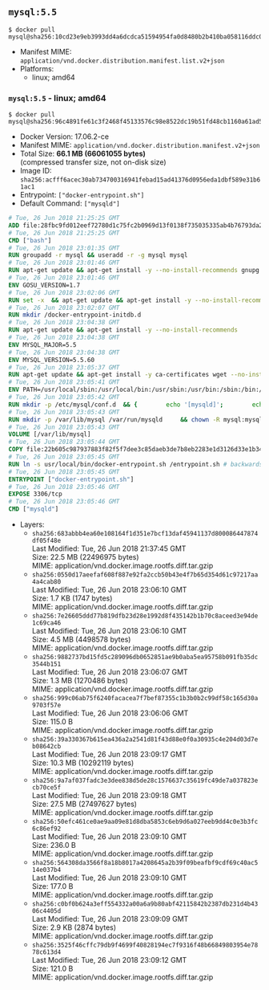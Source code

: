 ## `mysql:5.5`

```console
$ docker pull mysql@sha256:10cd23e9eb3993dd4a6dcdca51594954fa0d8480b2b410ba058116ddc03565d3
```

-	Manifest MIME: `application/vnd.docker.distribution.manifest.list.v2+json`
-	Platforms:
	-	linux; amd64

### `mysql:5.5` - linux; amd64

```console
$ docker pull mysql@sha256:96c4891fe61c3f2468f45133576c98e8522dc19b51fd48cb1160a61ad5293a4c
```

-	Docker Version: 17.06.2-ce
-	Manifest MIME: `application/vnd.docker.distribution.manifest.v2+json`
-	Total Size: **66.1 MB (66061055 bytes)**  
	(compressed transfer size, not on-disk size)
-	Image ID: `sha256:acfff6acec30ab734700316941febad15ad41376d0956eda1dbf589e31b61ac1`
-	Entrypoint: `["docker-entrypoint.sh"]`
-	Default Command: `["mysqld"]`

```dockerfile
# Tue, 26 Jun 2018 21:25:25 GMT
ADD file:28fbc9fd012eef72780d1c75fc2b0969d13f0138f735035335ab4b76793da2da in / 
# Tue, 26 Jun 2018 21:25:25 GMT
CMD ["bash"]
# Tue, 26 Jun 2018 23:01:35 GMT
RUN groupadd -r mysql && useradd -r -g mysql mysql
# Tue, 26 Jun 2018 23:01:46 GMT
RUN apt-get update && apt-get install -y --no-install-recommends gnupg dirmngr && rm -rf /var/lib/apt/lists/*
# Tue, 26 Jun 2018 23:01:46 GMT
ENV GOSU_VERSION=1.7
# Tue, 26 Jun 2018 23:02:06 GMT
RUN set -x 	&& apt-get update && apt-get install -y --no-install-recommends ca-certificates wget && rm -rf /var/lib/apt/lists/* 	&& wget -O /usr/local/bin/gosu "https://github.com/tianon/gosu/releases/download/$GOSU_VERSION/gosu-$(dpkg --print-architecture)" 	&& wget -O /usr/local/bin/gosu.asc "https://github.com/tianon/gosu/releases/download/$GOSU_VERSION/gosu-$(dpkg --print-architecture).asc" 	&& export GNUPGHOME="$(mktemp -d)" 	&& gpg --keyserver ha.pool.sks-keyservers.net --recv-keys B42F6819007F00F88E364FD4036A9C25BF357DD4 	&& gpg --batch --verify /usr/local/bin/gosu.asc /usr/local/bin/gosu 	&& rm -rf "$GNUPGHOME" /usr/local/bin/gosu.asc 	&& chmod +x /usr/local/bin/gosu 	&& gosu nobody true 	&& apt-get purge -y --auto-remove ca-certificates wget
# Tue, 26 Jun 2018 23:02:07 GMT
RUN mkdir /docker-entrypoint-initdb.d
# Tue, 26 Jun 2018 23:04:38 GMT
RUN apt-get update && apt-get install -y --no-install-recommends 		pwgen 		perl 		libaio1 		libncurses5 	&& rm -rf /var/lib/apt/lists/*
# Tue, 26 Jun 2018 23:04:38 GMT
ENV MYSQL_MAJOR=5.5
# Tue, 26 Jun 2018 23:04:38 GMT
ENV MYSQL_VERSION=5.5.60
# Tue, 26 Jun 2018 23:05:37 GMT
RUN apt-get update && apt-get install -y ca-certificates wget --no-install-recommends && rm -rf /var/lib/apt/lists/* 	&& wget "https://cdn.mysql.com/Downloads/MySQL-$MYSQL_MAJOR/mysql-$MYSQL_VERSION-linux-glibc2.12-x86_64.tar.gz" -O mysql.tar.gz 	&& wget "https://cdn.mysql.com/Downloads/MySQL-$MYSQL_MAJOR/mysql-$MYSQL_VERSION-linux-glibc2.12-x86_64.tar.gz.asc" -O mysql.tar.gz.asc 	&& apt-get purge -y --auto-remove ca-certificates wget 	&& export GNUPGHOME="$(mktemp -d)" 	&& gpg --keyserver ha.pool.sks-keyservers.net --recv-keys A4A9406876FCBD3C456770C88C718D3B5072E1F5 	&& gpg --batch --verify mysql.tar.gz.asc mysql.tar.gz 	&& rm -rf "$GNUPGHOME" mysql.tar.gz.asc 	&& mkdir /usr/local/mysql 	&& tar -xzf mysql.tar.gz -C /usr/local/mysql --strip-components=1 	&& rm mysql.tar.gz 	&& rm -rf /usr/local/mysql/mysql-test /usr/local/mysql/sql-bench 	&& rm -rf /usr/local/mysql/bin/*-debug /usr/local/mysql/bin/*_embedded 	&& find /usr/local/mysql -type f -name "*.a" -delete 	&& apt-get update && apt-get install -y binutils && rm -rf /var/lib/apt/lists/* 	&& { find /usr/local/mysql -type f -executable -exec strip --strip-all '{}' + || true; } 	&& apt-get purge -y --auto-remove binutils
# Tue, 26 Jun 2018 23:05:41 GMT
ENV PATH=/usr/local/sbin:/usr/local/bin:/usr/sbin:/usr/bin:/sbin:/bin:/usr/local/mysql/bin:/usr/local/mysql/scripts
# Tue, 26 Jun 2018 23:05:42 GMT
RUN mkdir -p /etc/mysql/conf.d 	&& { 		echo '[mysqld]'; 		echo 'skip-host-cache'; 		echo 'skip-name-resolve'; 		echo 'datadir = /var/lib/mysql'; 		echo '!includedir /etc/mysql/conf.d/'; 	} > /etc/mysql/my.cnf
# Tue, 26 Jun 2018 23:05:43 GMT
RUN mkdir -p /var/lib/mysql /var/run/mysqld 	&& chown -R mysql:mysql /var/lib/mysql /var/run/mysqld 	&& chmod 777 /var/run/mysqld
# Tue, 26 Jun 2018 23:05:43 GMT
VOLUME [/var/lib/mysql]
# Tue, 26 Jun 2018 23:05:44 GMT
COPY file:22b605c987937883f82f5f7dee3c85daeb3de7b8eb2283e1d3126d33e1b347ca in /usr/local/bin/ 
# Tue, 26 Jun 2018 23:05:45 GMT
RUN ln -s usr/local/bin/docker-entrypoint.sh /entrypoint.sh # backwards compat
# Tue, 26 Jun 2018 23:05:45 GMT
ENTRYPOINT ["docker-entrypoint.sh"]
# Tue, 26 Jun 2018 23:05:46 GMT
EXPOSE 3306/tcp
# Tue, 26 Jun 2018 23:05:46 GMT
CMD ["mysqld"]
```

-	Layers:
	-	`sha256:683abbb4ea60e108164f1d351e7bcf13daf45941137d800086447874df05f48e`  
		Last Modified: Tue, 26 Jun 2018 21:37:45 GMT  
		Size: 22.5 MB (22496975 bytes)  
		MIME: application/vnd.docker.image.rootfs.diff.tar.gzip
	-	`sha256:0550d17aeefaf608f887e92fa2ccb50b43e4f7b65d354d61c97217aa4a4cab80`  
		Last Modified: Tue, 26 Jun 2018 23:06:10 GMT  
		Size: 1.7 KB (1747 bytes)  
		MIME: application/vnd.docker.image.rootfs.diff.tar.gzip
	-	`sha256:7e26605ddd77b819dfb23d28e1992d8f435142b1b70c8aceed3e94de1c69ca46`  
		Last Modified: Tue, 26 Jun 2018 23:06:10 GMT  
		Size: 4.5 MB (4498578 bytes)  
		MIME: application/vnd.docker.image.rootfs.diff.tar.gzip
	-	`sha256:9882737bd15fd5c289096db0652851ae9b0aba5ea95758b091fb35dc3544b151`  
		Last Modified: Tue, 26 Jun 2018 23:06:07 GMT  
		Size: 1.3 MB (1270486 bytes)  
		MIME: application/vnd.docker.image.rootfs.diff.tar.gzip
	-	`sha256:999c06ab75f6240facacea7f7bef87355c1b3b0b2c99df58c165d30a9703f57e`  
		Last Modified: Tue, 26 Jun 2018 23:06:06 GMT  
		Size: 115.0 B  
		MIME: application/vnd.docker.image.rootfs.diff.tar.gzip
	-	`sha256:39a330367b615ea436a2a2541d81f43d88e0f0a30935c4e204d03d7eb08642cb`  
		Last Modified: Tue, 26 Jun 2018 23:09:17 GMT  
		Size: 10.3 MB (10292119 bytes)  
		MIME: application/vnd.docker.image.rootfs.diff.tar.gzip
	-	`sha256:9a7af037fadc3e3dee838d5de28c1576637c35619fc49de7a037823ecb70ce5f`  
		Last Modified: Tue, 26 Jun 2018 23:09:18 GMT  
		Size: 27.5 MB (27497627 bytes)  
		MIME: application/vnd.docker.image.rootfs.diff.tar.gzip
	-	`sha256:50efc461ce0ae9aa09e81d8dba5853c6eb9d6a027eeb9dd4c0e3b3fc6c86ef92`  
		Last Modified: Tue, 26 Jun 2018 23:09:10 GMT  
		Size: 236.0 B  
		MIME: application/vnd.docker.image.rootfs.diff.tar.gzip
	-	`sha256:564308da3566f8a18b8017a4208645a2b39f09beafbf9cdf69c40ac514e037b4`  
		Last Modified: Tue, 26 Jun 2018 23:09:10 GMT  
		Size: 177.0 B  
		MIME: application/vnd.docker.image.rootfs.diff.tar.gzip
	-	`sha256:c0bf0b624a3eff554332a00a6a9b80abf42115842b2387db231d4b4306c4405d`  
		Last Modified: Tue, 26 Jun 2018 23:09:09 GMT  
		Size: 2.9 KB (2874 bytes)  
		MIME: application/vnd.docker.image.rootfs.diff.tar.gzip
	-	`sha256:3525f46cffc79db9f4699f40828194ec7f9316f48b66849803954e7878c613d4`  
		Last Modified: Tue, 26 Jun 2018 23:09:12 GMT  
		Size: 121.0 B  
		MIME: application/vnd.docker.image.rootfs.diff.tar.gzip
